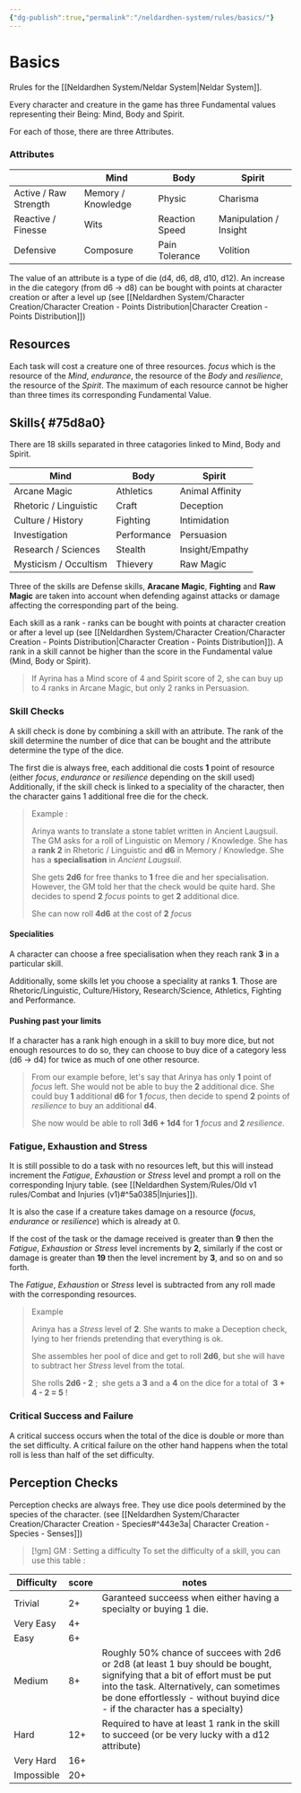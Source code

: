 ```yaml
---
{"dg-publish":true,"permalink":"/neldardhen-system/rules/basics/"}
---
```


# Basics
Rrules for the [[Neldardhen System/Neldar System\|Neldar System]].

Every character and creature in the game has three Fundamental values representing their Being: Mind, Body and Spirit.

For each of those, there are three Attributes.

### Attributes

|                       | **Mind**           | **Body**       | **Spirit**             |
| --------------------- | ------------------ | -------------- | ---------------------- |
| Active / Raw Strength | Memory / Knowledge | Physic         | Charisma               |
| Reactive / Finesse    | Wits               | Reaction Speed | Manipulation / Insight |
| Defensive             | Composure          | Pain Tolerance | Volition               |

The value of an attribute is a type of die (d4, d6, d8, d10, d12). An increase in the die category (from d6 -> d8) can be bought with points at character creation or after a level up (see [[Neldardhen System/Character Creation/Character Creation - Points Distribution\|Character Creation - Points Distribution]])
## Resources
Each task will cost a creature one of three resources. _focus_ which is the resource of the _Mind_, _endurance_, the resource of the _Body_ and _resilience_, the resource of the _Spirit_. The maximum of each resource cannot be higher than three times its corresponding Fundamental Value.

## Skills{ #75d8a0}

There are 18 skills separated in three catagories linked to Mind, Body and Spirit.

| **Mind**              | **Body**    | **Spirit**      |
| --------------------- | ----------- | --------------- |
| Arcane Magic          | Athletics   | Animal Affinity |
| Rhetoric / Linguistic | Craft       | Deception       |
| Culture / History     | Fighting    | Intimidation    |
| Investigation         | Performance | Persuasion      |
| Research / Sciences   | Stealth     | Insight/Empathy |
| Mysticism / Occultism | Thievery    | Raw Magic       |

Three of the skills are Defense skills, **Aracane Magic**, **Fighting** and **Raw Magic** are taken into account when defending against attacks or damage affecting the corresponding part of the being. 

Each skill as a rank - ranks can be bought with points at character creation or after a level up (see [[Neldardhen System/Character Creation/Character Creation - Points Distribution\|Character Creation - Points Distribution]]).
A rank in a skill cannot be higher than the score in the Fundamental value (Mind, Body or Spirit).

> If Ayrina has a Mind score of 4 and Spirit score of 2, she can buy up to 4 ranks in Arcane Magic, but only 2 ranks in Persuasion.

### Skill Checks
A skill check is done by combining a skill with an attribute. The rank of the skill determine the number of dice that can be bought and the attribute determine the type of the dice.

The first die is always free, each additional die costs **1** point of resource (either _focus_, _endurance_ or _resilience_ depending on the skill used)
Additionally, if the skill check is linked to a speciality of the character, then the character gains 1 additional free die for the check.

> Example :
> 
> Arinya wants to translate a stone tablet written in Ancient Laugsuil.
> The GM asks for a roll of Linguistic on Memory / Knowledge.
> She has a **rank 2** in Rhetoric / Linguistic and **d6** in Memory / Knowledge.
> She has a **specialisation** in _Ancient Laugsuil_.
> 
> She gets **2d6** for free thanks to **1** free die and her specialisation. However, the GM told her that the check would be quite hard. She decides to spend **2** _focus_ points to get **2** additional dice.
> 
>She can now roll **4d6** at the cost of **2** _focus_ 

#### Specialities
A character can choose a free specialisation when they reach rank **3** in a particular skill.

Additionally, some skills let you choose a speciality at ranks **1**. Those are Rhetoric/Linguistic, Culture/History, Research/Science, Athletics, Fighting and Performance.

#### Pushing past your limits
If a character has a rank high enough in a skill to buy more dice, but not enough resources to do so, they can choose to buy dice of a category less (d6 -> d4) for twice as much of one other resource.

>From our example before, let's say that Arinya has only **1** point of _focus_ left. She would not be able to buy the **2** additional dice.
>She could buy **1** additional **d6** for **1** _focus_, then decide to spend **2** points of _resilience_ to buy an additional **d4**.
>
>She now would be able to roll **3d6 + 1d4** for **1** _focus_ and **2** _resilience_.

### Fatigue, Exhaustion and Stress
It is still possible to do a task with no resources left, but this will instead increment the _Fatigue_, _Exhaustion_ or _Stress_ level and prompt a roll on the corresponding Injury table. (see [[Neldardhen System/Rules/Old v1 rules/Combat and Injuries (v1)#^5a0385\|Injuries]]).

It is also the case if a creature takes damage on a resource (_focus_, _endurance_ or _resilience_) which is already at 0.

If the cost of the task or the damage received is greater than **9** then the _Fatigue_, _Exhaustion_ or _Stress_ level increments by **2**, similarly if the cost or damage is greater than **19** then the level increment by **3**, and so on and so forth.

The _Fatigue_, _Exhaustion_ or _Stress_ level is subtracted from any roll made with the corresponding resources.

> Example 
> 
> Arinya has a _Stress_ level of **2**. She wants to make a Deception check, lying to her friends pretending that everything is ok.
> 
> She assembles her pool of dice and get to roll **2d6**, but she will have to subtract her _Stress_ level from the total.
> 
> She rolls **2d6 - 2** ;  she gets a **3** and a **4** on the dice for a total of  **3 + 4 - 2 = 5** !


### Critical Success and Failure
A critical success occurs when the total of the dice is double or more than the set difficulty.
A critical failure on the other hand happens when the total roll is less than half of the set difficulty.

## Perception Checks
Perception checks are always free. They use dice pools determined by the species of the character. (see [[Neldardhen System/Character Creation/Character Creation - Species#^443e3a\| Character Creation - Species - Senses]])

>[!gm] GM : Setting a difficulty
 To set the difficulty of a skill, you can use this table :
>
| Difficulty | **score** | notes                                                                                                                                                                                                                                                  |
| ---------- | --------- | ------------------------------------------------------------------------------------------------------------------------------------------------------------------------------------------------------------------------------------------------------ |
| Trivial    | 2+        | Garanteed succeess when either having a specialty or buying 1 die.                                                                                                                                                                                     |
| Very Easy  | 4+        |                                                                                                                                                                                                                                                        |
| Easy       | 6+        |                                                                                                                                                                                                                                                        |
| Medium     | 8+        | Roughly 50% chance of succees with 2d6 or 2d8 (at least 1 buy should be bought, signifying that a bit of effort must be put into the task. Alternatively, can sometimes be done effortlessly - without buyind dice - if the character has a specialty) |
| Hard       | 12+       | Required to have at least 1 rank in the skill to succeed (or be very lucky with a d12 attribute)                                                                                                                                                       |
| Very Hard  | 16+       |                                                                                                                                                                                                                                                        |
| Impossible | 20+       |                                                                                                                                                                                                                                                        |

